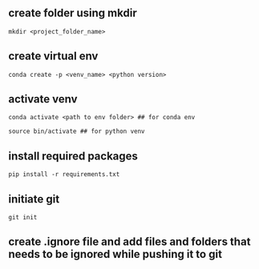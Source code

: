 ## create folder using mkdir 

```
mkdir <project_folder_name>
```
## create virtual env

```
conda create -p <venv_name> <python version>
```

## activate venv
```
conda activate <path to env folder> ## for conda env

source bin/activate ## for python venv 
```
## install required packages
```
pip install -r requirements.txt
```

## initiate git
```
git init
```
## create .ignore file and add files and folders that needs to be ignored while pushing it to git